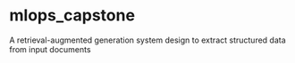 # mlops_capstone
A retrieval-augmented generation system design to extract structured data from input documents
